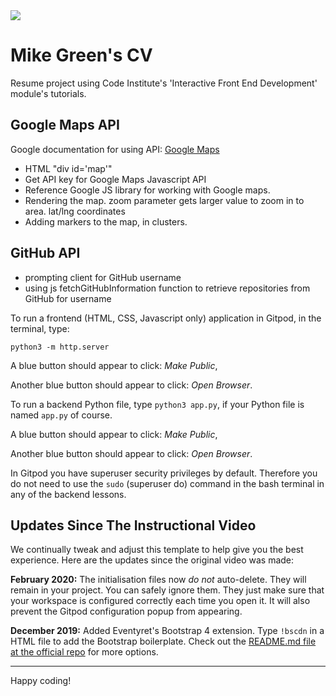 <img src="https://codeinstitute.s3.amazonaws.com/fullstack/ci_logo_small.png" style="margin: 0;">

# Mike Green's CV

Resume project using Code Institute's 'Interactive Front End Development' module's tutorials.

## Google Maps API

Google documentation for using API: [Google Maps](https://developers.google.com/maps/documentation/javascript/adding-a-google-map?hl=en_US)

* HTML "div id='map'"
* Get API key for Google Maps Javascript API
* Reference Google JS library for working with Google maps.
* Rendering the map. zoom parameter  gets larger value to zoom in to area. lat/lng coordinates
* Adding markers to the map, in clusters.

## GitHub API

* prompting client for GitHub username
* using js fetchGitHubInformation function to retrieve repositories from GitHub for username

To run a frontend (HTML, CSS, Javascript only) application in Gitpod, in the terminal, type:

`python3 -m http.server`

A blue button should appear to click: *Make Public*,

Another blue button should appear to click: *Open Browser*.

To run a backend Python file, type `python3 app.py`, if your Python file is named `app.py` of course.

A blue button should appear to click: *Make Public*,

Another blue button should appear to click: *Open Browser*.

In Gitpod you have superuser security privileges by default. Therefore you do not need to use the `sudo` (superuser do) command in the bash terminal in any of the backend lessons.

## Updates Since The Instructional Video

We continually tweak and adjust this template to help give you the best experience. Here are the updates since the original video was made:

**February 2020:** The initialisation files now _do not_ auto-delete. They will remain in your project. You can safely ignore them. They just make sure that your workspace is configured correctly each time you open it. It will also prevent the Gitpod configuration popup from appearing.

**December 2019:** Added Eventyret's Bootstrap 4 extension. Type `!bscdn` in a HTML file to add the Bootstrap boilerplate. Check out the <a href="https://github.com/Eventyret/vscode-bcdn" target="_blank">README.md file at the official repo</a> for more options.

--------

Happy coding!
